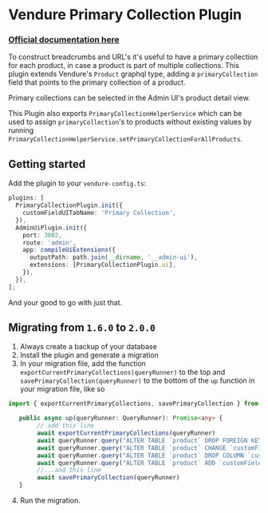 # Vendure Primary Collection Plugin

### [Official documentation here](https://plugins.pinelab.studio/plugin/vendure-plugin-primary-collection)

To construct breadcrumbs and URL's it's useful to have a primary collection for each product, in case a product is part of multiple collections. This plugin extends Vendure's `Product` graphql type, adding a `primaryCollection` field that points to the primary collection of a product.

Primary collections can be selected in the Admin UI's product detail view.

This Plugin also exports `PrimaryCollectionHelperService` which can be used to assign `primaryCollection`'s to products without existing values by running `PrimaryCollectionHelperService.setPrimaryCollectionForAllProducts`.

## Getting started

Add the plugin to your `vendure-config.ts`:

```ts
plugins: [
  PrimaryCollectionPlugin.init({
    customFieldUITabName: 'Primary Collection',
  }),
  AdminUiPlugin.init({
    port: 3002,
    route: 'admin',
    app: compileUiExtensions({
      outputPath: path.join(__dirname, '__admin-ui'),
      extensions: [PrimaryCollectionPlugin.ui],
    }),
  }),
];
```

And your good to go with just that.

## Migrating from `1.6.0` to `2.0.0`

1. Always create a backup of your database
2. Install the plugin and generate a migration
3. In your migration file, add the function `exportCurrentPrimaryCollections(queryRunner)` to the top and `savePrimaryCollection(queryRunner)` to the bottom of the `up` function in your migration file, like so

```ts
import { exportCurrentPrimaryCollections, savePrimaryCollection } from "@pinelab/vendure-plugin-primary-collection";

   public async up(queryRunner: QueryRunner): Promise<any> {
        // add this line
        await exportCurrentPrimaryCollections(queryRunner)
        await queryRunner.query("ALTER TABLE `product` DROP FOREIGN KEY `FK_5e6c3c845407ccaa497eca1a865`", undefined);
        await queryRunner.query("ALTER TABLE `product` CHANGE `customFieldsPrimarycollectionid` `customFieldsPrimarycollection` int NULL", undefined);
        await queryRunner.query("ALTER TABLE `product` DROP COLUMN `customFieldsPrimarycollection`", undefined);
        await queryRunner.query("ALTER TABLE `product` ADD `customFieldsPrimarycollection` varchar(255) NULL", undefined);
        //...and this line
        await savePrimaryCollection(queryRunner)
   }
```

4. Run the migration.
